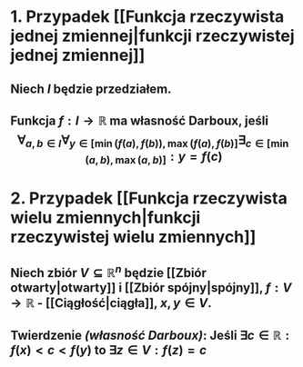 # 1. Przypadek [[Funkcja rzeczywista jednej zmiennej|funkcji rzeczywistej jednej zmiennej]]
## Niech $I$ będzie przedziałem.
## Funkcja $f:I\to\mathbb{R}$ ma **własność Darboux**, jeśli $$\forall_{a,b\in I}\forall_{y\in[\min(f(a),f(b)),\max(f(a),f(b)]}\exists_{c\in[\min(a,b),\max(a,b)]}:y=f(c)$$
# 2. Przypadek [[Funkcja rzeczywista wielu zmiennych|funkcji rzeczywistej wielu zmiennych]]
## Niech zbiór $V\subseteq\mathbb{R}^n$ będzie [[Zbiór otwarty|otwarty]] i [[Zbiór spójny|spójny]], $f:V\to\mathbb{R}$ - [[Ciągłość|ciągła]], $x,y\in V$. 
## **Twierdzenie** *(własność Darboux)*: Jeśli $\exists{c\in\mathbb{R}}:f(x)<c<f(y)$ to $\exists{z\in V}: f(z)=c$